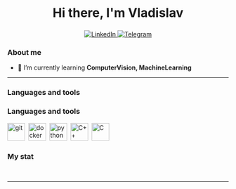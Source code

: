<div id="header" align="center">
    <h1>Hi there, I'm  Vladislav </h1>
    <h3></h3>
</div>

<div id="socials" align="center">
    <a href="linkedin-url">
    <img src="https://img.shields.io/badge/LinkedIn-blue?style=for-the-badge&logo=linkedin&logoColor=white" alt="LinkedIn"/>
  </a>
  <a href="telegram-url">
    <img src="https://img.shields.io/badge/Telegram-blue?style=for-the-badge&logo=telegram&logoColor=white" alt="Telegram"/>
  </a>
</div>

### About me
- 🌱 I’m currently learning **ComputerVision, MachineLearning**

---

### Languages and tools

### Languages and tools

<img src="https://cdn.jsdelivr.net/gh/devicons/devicon/icons/git/git-plain.svg" title="git" width="40" height="40"/>&nbsp;
<img src="https://cdn.jsdelivr.net/gh/devicons/devicon/icons/docker/docker-plain.svg" title="docker" width="40" height="40"/>&nbsp;
<img src="https://cdn.jsdelivr.net/gh/devicons/devicon/icons/python/python-original.svg" title="python" width="40" height="40"/>&nbsp;
<img src="https://cdn.jsdelivr.net/gh/devicons/devicon/icons/cplusplus/cplusplus-original.svg" title="C++" width="40" height="40"/>&nbsp;
<img src="https://cdn.jsdelivr.net/gh/devicons/devicon/icons/c/c-original.svg" title="C" width="40" height="40"/>


### My stat

<div id="stat" align="center">
    <img src="https://github-profile-summary-cards.vercel.app/api/cards/profile-details?username=VladislavRomanichenko&theme=github_dark" alt=""/>
    <img src="https://github-profile-summary-cards.vercel.app/api/cards/most-commit-language?username=VladislavRomanichenko&theme=github_dark" alt=""/>
     <img src="https://github-profile-summary-cards.vercel.app/api/cards/stats?username=VladislavRomanichenko&theme=github_dark" alt=""/>
</div>

---
